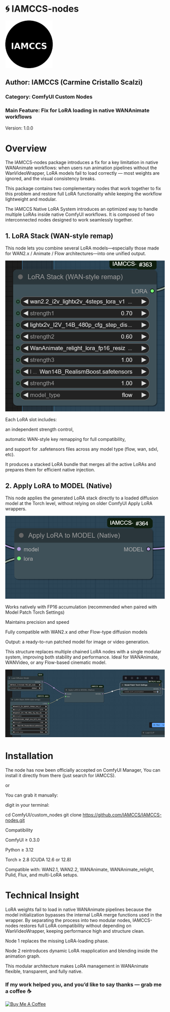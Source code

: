 # 🌀 IAMCCS-nodes

<img src="icon.png" width="150" height="150">

## Author: IAMCCS (Carmine Cristallo Scalzi)

### Category: ComfyUI Custom Nodes
### Main Feature: Fix for LoRA loading in native WANAnimate workflows
Version: 1.0.0

# Overview

The IAMCCS-nodes package introduces a fix for a key limitation in native WANAnimate workflows:
when users run animation pipelines without the WanVideoWrapper, LoRA models fail to load correctly — most weights are ignored, and the visual consistency breaks.

This package contains two complementary nodes that work together to fix this problem and restore full LoRA functionality while keeping the workflow lightweight and modular.

The IAMCCS Native LoRA System introduces an optimized way to handle multiple LoRAs inside native ComfyUI workflows.
It is composed of two interconnected nodes designed to work seamlessly together.

## 1. LoRA Stack (WAN-style remap)

This node lets you combine several LoRA models—especially those made for WAN2.x / Animate / Flow architectures—into one unified output.

![[Node piece](assets/lora stack.png)](https://github.com/IAMCCS/IAMCCS-nodes/blob/main/assets/lora%20stack.png)

Each LoRA slot includes:

an independent strength control,

automatic WAN-style key remapping for full compatibility,

and support for .safetensors files across any model type (flow, wan, sdxl, etc).

It produces a stacked LoRA bundle that merges all the active LoRAs and prepares them for efficient native injection.

## 2. Apply LoRA to MODEL (Native)

This node applies the generated LoRA stack directly to a loaded diffusion model at the Torch level, without relying on older ComfyUI Apply LoRA wrappers.

![Node piece no_2](assets/lora%20to%20model.png)

Works natively with FP16 accumulation (recommended when paired with Model Patch Torch Settings)

Maintains precision and speed

Fully compatible with WAN2.x and other Flow-type diffusion models

Output: a ready-to-run patched model for image or video generation.

This structure replaces multiple chained LoRA nodes with a single modular system, improving both stability and performance.
Ideal for WANAnimate, WANVideo, or any Flow-based cinematic model.

![Node piece no_3](assets/ensemble.png)

# Installation

The node has now been officially accepted on ComfyUI Manager, You can install it directly from there (just search for IAMCCS).

or

You can grab it manually:

digit in your terminal:

 cd ComfyUI/custom_nodes
 git clone https://github.com/IAMCCS/IAMCCS-nodes.git

Compatibility

ComfyUI ≥ 0.3.0

Python ≥ 3.12

Torch ≥ 2.8 (CUDA 12.6 or 12.8)

Compatible with:
WAN2.1, WAN2.2, WANAnimate, WANAnimate_relight, Pulid, Flux, and multi-LoRA setups.

# Technical Insight

LoRA weights fail to load in native WANAnimate pipelines because the model initialization bypasses the internal LoRA merge functions used in the wrapper.
By separating the process into two modular nodes, IAMCCS-nodes restores full LoRA compatibility without depending on WanVideoWrapper, keeping performance high and structure clean.

Node 1 replaces the missing LoRA-loading phase.

Node 2 reintroduces dynamic LoRA reapplication and blending inside the animation graph.

This modular architecture makes LoRA management in WANAnimate flexible, transparent, and fully native.

### If my work helped you, and you’d like to say thanks — grab me a coffee ☕

<a href="https://www.buymeacoffee.com/iamccs" target="_blank">
  <img src="https://cdn.buymeacoffee.com/buttons/v2/default-yellow.png" alt="Buy Me A Coffee" width="200" />
</a>
